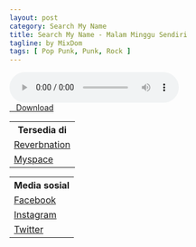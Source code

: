 ```yaml
---
layout: post
category: Search My Name
title: Search My Name - Malam Minggu Sendiri
tagline: by MixDom
tags: [ Pop Punk, Punk, Rock ]
---
```


<audio class='js-player' style="--plyr-color-main: #212121;" controls>
<source src="https://drive.google.com/uc?authuser=0&id=1t7VfjPgaez4WFsVLTzosAa6oOan4uzzr&export=download" type="audio/mp3">
</audio>

<!--more-->

<div class="post-button text-center">
<a class="btn" href="https://drive.google.com/uc?authuser=0&id=1t7VfjPgaez4WFsVLTzosAa6oOan4uzzr&export=download">
<i class="fa fa-caret-down" aria-hidden="true"></i>&nbsp; &nbsp;Download
</a>
</div>

<table>
<tr>
<th>Tersedia di</th>
</tr>
<tr>
<td><a href="https://www.reverbnation.com/searchmynamepoppunk">Reverbnation</a></td>
</tr>
<tr>
<td><a href="https://myspace.com/searchmynamepunk">Myspace</a></td>
</tr>
</table>

<table>
<tr>
<th>Media sosial</th>
</tr>
<tr>
<td><a href="https://facebook.com/SearchMyName2008">Facebook</a></td>
</tr>
<tr>
<td><a href="https://www.instagram.com/searchmynamepunk/">Instagram</a></td>
</tr>
<tr>
<td><a href="https://twitter.com/SMNtwitt">Twitter</a></td>
</tr>
</table>
